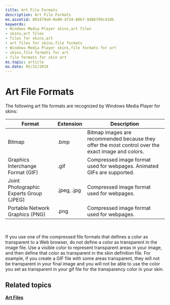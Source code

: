 ```yaml
---
title: Art File Formats
description: Art File Formats
ms.assetid: 803479e8-0e00-4724-80b7-9d86709c43db
keywords:
- Windows Media Player skins,art files
- skins,art files
- files for skins,art
- art files for skins,file formats
- Windows Media Player skins,file formats for art
- skins,file formats for art
- file formats for skin art
ms.topic: article
ms.date: 05/31/2018
---
```


# Art File Formats

The following art file formats are recognized by Windows Media Player for skins:



| Format                                  | Extension   | Description                                                                                        |
|-----------------------------------------|-------------|----------------------------------------------------------------------------------------------------|
| Bitmap                                  | .bmp        | Bitmap images are recommended because they offer the most control over the exact image and colors. |
| Graphics Interchange Format (GIF)       | .gif        | Compressed image format used for webpages. Animated GIFs are supported.                            |
| Joint Photographic Experts Group (JPEG) | .jpeg, .jpg | Compressed image format used for webpages.                                                         |
| Portable Network Graphics (PNG)         | .png        | Compressed image format used for webpages.                                                         |



 

If you use one of the compressed file formats that defines a color as transparent to a Web browser, do not define a color as transparent in the image file. Use a visible color to represent transparent areas in your image, and then define that color as transparent in the skin definition file. For example, if you create a GIF file with some areas transparent, they will not be transparent in your final image and you will not be able to use the color you set as transparent in your gif file for the transparency color in your skin.

## Related topics

<dl> <dt>

[**Art Files**](art-files.md)
</dt> </dl>

 

 




